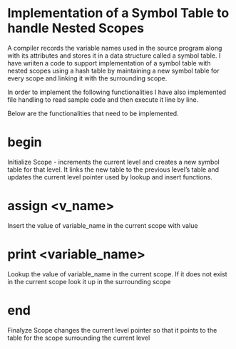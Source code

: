 # Implementation of a Symbol Table to handle Nested Scopes

A compiler records the variable names used in the source program along with its attributes and 
stores it in a data structure called a symbol table. 
I have wriiten a code to support implementation of a symbol table with nested scopes using a hash 
table by maintaining a new symbol table for every scope and linking it with the surrounding scope. 

In order to implement the following functionalities I have also implemented file handling to read sample code and then execute it line by line.

Below are the functionalities that need to be implemented. 
# begin
Initialize Scope  - increments the current level and  creates a new symbol 
table for that level. It links the new table to the previous level’s table and 
updates the current level pointer used by lookup and insert functions. 

# assign <v_name> <value>
Insert  the value of variable_name in the current scope  with value

# print <variable_name>
Lookup  the value of variable_name in the current scope. If it  does not exist in the current 
scope look it up in the surrounding scope 

# end
Finalyze Scope  changes the current level pointer so  that it points to the table 
for the scope surrounding the current level
